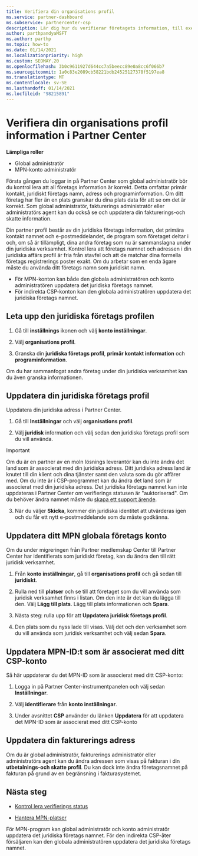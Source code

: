 ```yaml
---
title: Verifiera din organisations profil
ms.service: partner-dashboard
ms.subservice: partnercenter-csp
description: Lär dig hur du verifierar företagets information, till exempel information om primär kontakt, adress och program. Du kan också uppdatera dina juridiska och fakturerings adresser.
author: parthpandyaMSFT
ms.author: parthp
ms.topic: how-to
ms.date: 01/14/2021
ms.localizationpriority: high
ms.custom: SEOMAY.20
ms.openlocfilehash: 3b0c9611927d644cc7a5beecc89e0a8cc6f066b7
ms.sourcegitcommit: 1a0c83e2089cb58221bdb24525127378f5197ea8
ms.translationtype: MT
ms.contentlocale: sv-SE
ms.lasthandoff: 01/14/2021
ms.locfileid: "98215891"
---
```

# <a name="verify-your-organization-profile-information-in-partner-center"></a>Verifiera din organisations profil information i Partner Center

**Lämpliga roller**

- Global administratör
- MPN-konto administratör

Första gången du loggar in på Partner Center som global administratör bör du kontrol lera att all företags information är korrekt. Detta omfattar primär kontakt, juridiskt företags namn, adress och programinformation. Om ditt företag har fler än en plats granskar du dina plats data för att se om det är korrekt. Som global administratör, fakturerings administratör eller administratörs agent kan du också se och uppdatera din fakturerings-och skatte information.

Din partner profil består av din juridiska företags information, det primära kontakt namnet och e-postmeddelandet, de program som företaget deltar i och, om så är tillämpligt, dina andra företag som nu är sammanslagna under din juridiska verksamhet. Kontrol lera att företags namnet och adressen i din juridiska affärs profil är fria från stavfel och att de matchar dina formella företags registrerings poster exakt. Om du arbetar som en enda ägare måste du använda ditt företags namn som juridiskt namn.

- För MPN-konton kan både den globala administratören och konto administratören uppdatera det juridiska företags namnet.
- För indirekta CSP-konton kan den globala administratören uppdatera det juridiska företags namnet. 

## <a name="locate-the-legal-business-profile"></a>Leta upp den juridiska företags profilen

1. Gå till **inställnings** ikonen och välj **konto inställningar**.
 
1. Välj **organisations profil**. 

2. Granska din **juridiska företags profil**, **primär kontakt information** och **programinformation**.

Om du har sammanfogat andra företag under din juridiska verksamhet kan du även granska informationen. 

## <a name="update-your-legal-business-profile"></a>Uppdatera din juridiska företags profil

Uppdatera din juridiska adress i Partner Center.

1. Gå till **Inställningar** och välj **organisations profil**.


2. Välj **juridisk**  information och välj sedan den juridiska företags profil som du vill använda.

>[!Important]
>Om du är en partner av en moln lösnings leverantör kan du inte ändra det land som är associerat med din juridiska adress. Ditt juridiska adress land är knutet till din klient och dina tjänster samt den valuta som du gör affärer med. Om du inte är i CSP-programmet kan du ändra det land som är associerat med din juridiska adress. Det juridiska företags namnet kan inte uppdateras i Partner Center om verifierings statusen är "auktoriserad". Om du behöver ändra namnet måste du [skapa ett support ärende](https://partner.microsoft.com/dashboard/support/servicerequests/create?stage=2&topicid=eb74583c-61b3-2124-bffc-00920e0ae772).

3. När du väljer **Skicka**, kommer din juridiska identitet att utvärderas igen och du får ett nytt e-postmeddelande som du måste godkänna.

## <a name="update-your-mpn-global-business-account"></a>Uppdatera ditt MPN globala företags konto

Om du under migreringen från Partner medlemskap Center till Partner Center har identifierats som juridiskt företag, kan du ändra den till rätt juridisk verksamhet.

1. Från **konto inställningar**, gå till **organisations profil** och gå sedan till **juridiskt**.

1.  Rulla ned till **platser** och se till att företaget som du vill använda som juridisk verksamhet finns i listan. Om den inte är det kan du lägga till den. Välj **Lägg till plats**. Lägg till plats informationen och **Spara**.

2. Nästa steg: rulla upp för att **Uppdatera juridisk företags profil**.

3. Den plats som du nyss lade till visas. Välj det och den verksamhet som du vill använda som juridisk verksamhet och välj sedan **Spara**.

## <a name="update-your-mpn-id-associated-with-your-csp-account"></a>Uppdatera MPN-ID:t som är associerat med ditt CSP-konto

Så här uppdaterar du det MPN-ID som är associerat med ditt CSP-konto:

1. Logga in på Partner Center-instrumentpanelen och välj sedan **Inställningar**.
 
1. Välj **identifierare** från **konto inställningar**.

1. Under avsnittet **CSP** använder du länken **Uppdatera** för att uppdatera det MPN-ID som är associerat med ditt CSP-konto 


## <a name="update-your-billing-address"></a>Uppdatera din fakturerings adress

Om du är global administratör, fakturerings administratör eller administratörs agent kan du ändra adressen som visas på fakturan i din **utbetalnings-och skatte profil**. Du kan dock inte ändra företagsnamnet på fakturan på grund av en begränsning i fakturasystemet.

## <a name="next-steps"></a>Nästa steg


- [Kontrol lera verifierings status](verification-responses.md)
 
- [Hantera MPN-platser](manage-locations.md)



För MPN-program kan global administratör och konto administratör uppdatera det juridiska företags namnet.
För den indirekta CSP-åter försäljaren kan den globala administratören uppdatera det juridiska företags namnet.